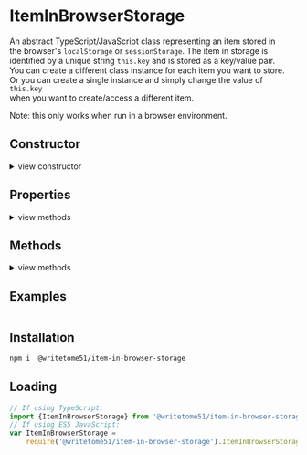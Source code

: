 # ItemInBrowserStorage

An abstract TypeScript/JavaScript class representing an item stored in  
the browser's `localStorage` or `sessionStorage`. The item in storage is  
identified by a unique string `this.key` and is stored as a key/value pair.  
You can create a different class instance for each item you want to store.  
Or you can create a single instance and simply change the value of `this.key`  
when you want to create/access a different item.

Note: this only works when run in a browser environment.

## Constructor

<details>
<summary>view constructor</summary>

```ts
constructor(
    key? = '', // gets assigned to this.key
    value? = undefined
)
    // When the constructor is called, if `key` is a string longer than
    // zero characters and `value` is not undefined or null, the key/value pair 
    // are immediately saved in storage.
```
</details>


## Properties
<details>
<summary>view methods</summary>

```
key: string // the unique ID for the stored item.

protected  _storageType: Window['sessionStorage'] | Window['localStorage'];
    // When assigning the value, there's no need to mention Window.
    // Example:
    // this._storageType = sessionStorage;
```
</details>


## Methods
<details>
<summary>view methods</summary>

```ts
set(value): void
    // Saves `value` in storage.  Replaces previous value, if any.

get(): any
    // Browser storage always saves the value as a string, so by default that's
    // the type returned.  But subclasses may want to return the value as its original
    // type (before being converted), so the specified return type is `any`.

remove(): void
    // Removes the key/value pair from storage.  If you want to re-insert 
    // the key and value in storage later, you must call this.set(value)
```
</details>


## Examples
```

```

## Installation

```bash
npm i  @writetome51/item-in-browser-storage
```

## Loading
```ts
// If using TypeScript:
import {ItemInBrowserStorage} from '@writetome51/item-in-browser-storage';
// If using ES5 JavaScript:
var ItemInBrowserStorage = 
    require('@writetome51/item-in-browser-storage').ItemInBrowserStorage;
```

